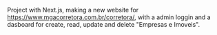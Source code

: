 Project with Next.js, making a new website for https://www.mgacorretora.com.br/corretora/, with a admin loggin and a dasboard for create, read, update and delete "Empresas e Imoveis".
